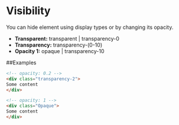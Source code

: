 # Visibility

You can hide element using display types or by changing its opacity.

- **Transparent:** transparent | transparency-0
- **Transparency:** transparency-(0-10)
- **Opacity 1:** opaque | transparency-10

##Examples
````Html
<!-- opacity: 0.2 -->
<div class="transparency-2">
Some content
</div>

<!-- opacity: 1 -->
<div class="Opaque">
Some content
</div>
````
